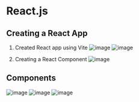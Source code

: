 # React.js

## Creating a React App
1. Created React app using Vite
![image](https://user-images.githubusercontent.com/74850840/221387059-6e3db41a-2b68-4c20-b68f-801817bee430.png)
![image](https://user-images.githubusercontent.com/74850840/221387076-4fbb629f-9519-40ef-94e2-af6117a6cae9.png)

2. Creating a React Component
![image](https://user-images.githubusercontent.com/74850840/221390778-9bdf4593-4793-4623-a1d5-a0ad77ed7421.png)


## Components
![image](https://user-images.githubusercontent.com/74850840/221386953-d41048fd-26c4-4308-83a4-0eafa3af9619.png)
![image](https://user-images.githubusercontent.com/74850840/221386964-2259925e-1862-42a8-abf3-738b094ffc24.png)
![image](https://user-images.githubusercontent.com/74850840/221387005-4e0b6419-f392-4d39-b6b9-c8de6d7ec67c.png)




